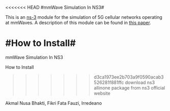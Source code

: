 <<<<<<< HEAD
#mmWave Simulation In NS3#

This is an [ns-3](https://www.nsnam.org "ns-3 Website") module for the simulation
of 5G cellular networks operating at mmWaves. A description of this module can be found in [this paper](https://ieeexplore.ieee.org/document/8344116/ "mmwave paper").

#How to Install#
=======
mmWave Simulation In NS3

How to Install
>>>>>>> d3ca1973ee2b703a9f0590acab3526281f881ffc
download ns3 allinone package from ns3 official website

Akmal Nusa Bhakti, Fikri Fata Fauzi, Irredeano

